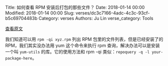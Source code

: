 Title: 如何查看 RPM 安装后打包的那些文件？
Date: 2018-01-14 00:00
Modified: 2018-01-14 00:00
Slug: verses/dc3c7166-4adc-4c3c-93cf-b5c69704483b
Category: verses
Authors: Ju Lin
verse_category: Tools

[查看原文](https://www.cyberciti.biz/faq/rhel-centos-fedora-list-contents-of-package-using-yum-command/)

我们知道可以用 `rpm -qi xyz.rpm` 列出 RPM 包里的文件列表，但是已经安装了的 RPM，我们其实没办法用 yum 这个命令来执行 rpm 查询，解决办法可以是安装一个叫 `yum-utils` 的库。它的使用方法和 rpm -qi 类似：`repoquery -q -l your-package-here`。
